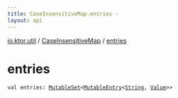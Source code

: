 ```yaml
---
title: CaseInsensitiveMap.entries - 
layout: api
---
```


<div class='api-docs-breadcrumbs'><a href="../index.html">io.ktor.util</a> / <a href="index.html">CaseInsensitiveMap</a> / <a href="./entries.html">entries</a></div>

# entries

<div class="signature"><code><span class="keyword">val </span><span class="identifier">entries</span><span class="symbol">: </span><a href="https://kotlinlang.org/api/latest/jvm/stdlib/kotlin.collections/-mutable-set/index.html"><span class="identifier">MutableSet</span></a><span class="symbol">&lt;</span><a href="https://kotlinlang.org/api/latest/jvm/stdlib/kotlin.collections/-mutable-map/-mutable-entry/index.html"><span class="identifier">MutableEntry</span></a><span class="symbol">&lt;</span><a href="https://kotlinlang.org/api/latest/jvm/stdlib/kotlin/-string/index.html"><span class="identifier">String</span></a><span class="symbol">,</span>&nbsp;<a href="index.html#Value"><span class="identifier">Value</span></a><span class="symbol">&gt;</span><span class="symbol">&gt;</span></code></div>
